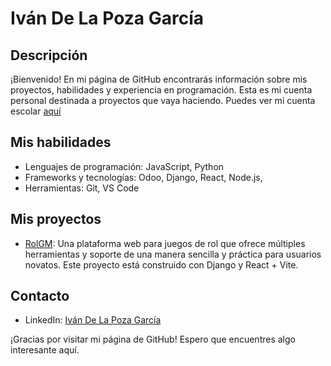 # Iván De La Poza García

## Descripción
¡Bienvenido! En mi página de GitHub encontrarás información sobre mis proyectos, habilidades y experiencia en programación.
Esta es mi cuenta personal destinada a proyectos que vaya haciendo. Puedes ver mi cuenta escolar [aquí](https://github.com/IvanDLPG-EDU)

## Mis habilidades
- Lenguajes de programación: JavaScript, Python
- Frameworks y tecnologías: Odoo, Django, React, Node.js,
- Herramientas: Git, VS Code

## Mis proyectos
- [RolGM](https://github.com/IvanDLPG-EDU/rolgm-project): Una plataforma web para juegos de rol que ofrece múltiples herramientas y soporte de una manera sencilla y práctica para usuarios novatos. Este proyecto está construido con Django y React + Vite.

## Contacto
- LinkedIn: [Iván De La Poza García](https://www.linkedin.com/in/ivan-dlpg/)

¡Gracias por visitar mi página de GitHub! Espero que encuentres algo interesante aquí.
